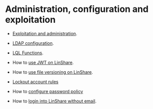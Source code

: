 # Administration, configuration and exploitation

* [Exploitation and administration](exploitation-administration.md).

* [LDAP configuration](ldap.md).

* [LQL Functions](LQL-functions.md).

* How to [use JWT on LinShare](how-to-use-jwt.md).

* How to [use file versioning on LinShare](how-to-use-file-versioning.md).

* [Lockout account rules ](lockout-rules.md)

* How to [configure password policy](configuration-password-policy.md)

* How to [login into LinShare without email](how-to-login-without-email.md).

